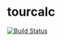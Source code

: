 # tourcalc
[![Build Status](https://travis-ci.org/AcidFuel/tourcalc.svg?branch=master)](https://travis-ci.org/AcidFuel/tourcalc)
